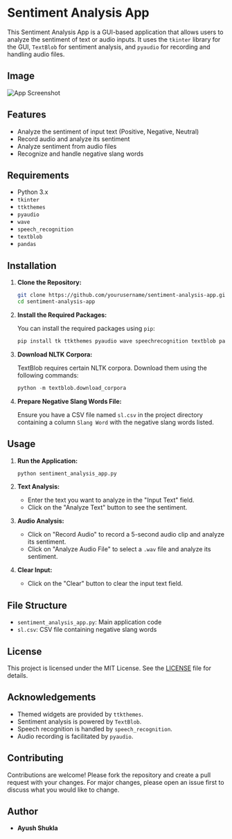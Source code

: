 # Sentiment Analysis App

This Sentiment Analysis App is a GUI-based application that allows users to analyze the sentiment of text or audio inputs. It uses the `tkinter` library for the GUI, `TextBlob` for sentiment analysis, and `pyaudio` for recording and handling audio files.

## Image

![App Screenshot](path/to/your/image.png)

## Features

- Analyze the sentiment of input text (Positive, Negative, Neutral)
- Record audio and analyze its sentiment
- Analyze sentiment from audio files
- Recognize and handle negative slang words

## Requirements

- Python 3.x
- `tkinter`
- `ttkthemes`
- `pyaudio`
- `wave`
- `speech_recognition`
- `textblob`
- `pandas`

## Installation

1. **Clone the Repository:**

    ```bash
    git clone https://github.com/yourusername/sentiment-analysis-app.git
    cd sentiment-analysis-app
    ```

2. **Install the Required Packages:**

    You can install the required packages using `pip`:

    ```bash
    pip install tk ttkthemes pyaudio wave speechrecognition textblob pandas
    ```

3. **Download NLTK Corpora:**

    TextBlob requires certain NLTK corpora. Download them using the following commands:

    ```python
    python -m textblob.download_corpora
    ```

4. **Prepare Negative Slang Words File:**

    Ensure you have a CSV file named `sl.csv` in the project directory containing a column `Slang Word` with the negative slang words listed.

## Usage

1. **Run the Application:**

    ```bash
    python sentiment_analysis_app.py
    ```

2. **Text Analysis:**

    - Enter the text you want to analyze in the "Input Text" field.
    - Click on the "Analyze Text" button to see the sentiment.

3. **Audio Analysis:**

    - Click on "Record Audio" to record a 5-second audio clip and analyze its sentiment.
    - Click on "Analyze Audio File" to select a `.wav` file and analyze its sentiment.

4. **Clear Input:**

    - Click on the "Clear" button to clear the input text field.

## File Structure

- `sentiment_analysis_app.py`: Main application code
- `sl.csv`: CSV file containing negative slang words

## License

This project is licensed under the MIT License. See the [LICENSE](LICENSE) file for details.

## Acknowledgements

- Themed widgets are provided by `ttkthemes`.
- Sentiment analysis is powered by `TextBlob`.
- Speech recognition is handled by `speech_recognition`.
- Audio recording is facilitated by `pyaudio`.

## Contributing

Contributions are welcome! Please fork the repository and create a pull request with your changes. For major changes, please open an issue first to discuss what you would like to change.

## Author

- **Ayush Shukla**
